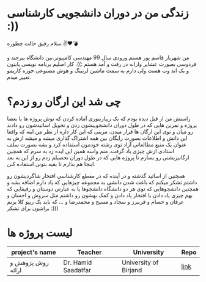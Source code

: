 # زندگی من در دوران دانشجویی کارشناسی :))
سلام رفیق حالت چطوره.✌️❤️💣

من شهریار قاسم پور هستم.ورودی سال 99 مهندسی کامپیوتر.بین دانشگاه بیرجند و فردوسی بصورت عشایر وارانه در رفت و آمد هستم :)).
کار اصلیم برنامه نویسی پایتون و بک اند وب هست ولی دارم به سمت ماشین لرنینگ و هوش مصنوعی حوزه کاریمو تغییر میدم.

# چی شد این ارگان رو زدم؟
راستش من از قبل دیده بودم که یک ریپازیتوری آماده کردن که توش پروژه ها یا بعضا پروژه و تمرین هایی که در طول دوران دانشجوییشون زدن و تحویل اساتیدشون رو دادند رو میان و توی این ارگان ها قرار میدن.
مزیتی که این کار داره از نظر من اینه که واقعا این دانش و اطلاعات بصورت رایگان بین همه اشتراک گذاری میشه و میشه ازش به عنوان یک منبع مطالعاتی آزاد توی رشته خودمون استفاده کرد و بشه بصورت سلف استادی ازش چیزی یاد گرفت.
منم واسه همین این ایده زد به سرم که همچین ارگانیزیشنی رو بسازم تا پروژه هایی که در طول دوران تحصیلم زدم رو از این به بعد اینجا هم بذارم تا بقیه بتونن استفاده کنن.


همچنین از اساتید گذشته و در آینده که در مقطع کارشناسی افتخار شاگردیشون رو داشتم تشکر میکنم که باعث شدن دانشی به مجموعه چیزهایی که یاد دارم اضافه بشه و همچنین دانشجوهایی که توی هر دو دانشگاه دانشجوها یا به عبارتی دوستان و رفیقایی که بهم چیزی یاد دادن یا افتخار یاد دادن و کمک بهشون رو داشتم
مثل سروش و احسان و عرفان و حسام و فریبرز و سجاد و مسیح و محمدرضا و ... که باید یک ریپو کلا بزنم براشون برای تشکر :)))


# لیست پروژه ها
project's name| Teacher | University | Repo
--------------------|---------|-------------|--------
روش پژوهش و ارائه | Dr. Hamid Saadatfar | University of Birjand | [link](https://github.com/Shahriar-Ghasempour/Research-method-and-presentation)
